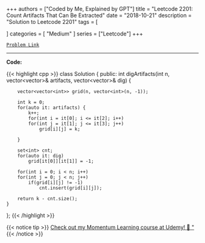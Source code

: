 
+++
authors = ["Coded by Me, Explained by GPT"]
title = "Leetcode 2201: Count Artifacts That Can Be Extracted"
date = "2018-10-21"
description = "Solution to Leetcode 2201"
tags = [
    
]
categories = [
    "Medium"
]
series = ["Leetcode"]
+++



[`Problem Link`](https://leetcode.com/problems/count-artifacts-that-can-be-extracted/description/)

---

**Code:**

{{< highlight cpp >}}
class Solution {
public:
    int digArtifacts(int n, vector<vector<int>>& artifacts, vector<vector<int>>& dig) {
        
        
        vector<vector<int>> grid(n, vector<int>(n, -1));
        
        int k = 0;
        for(auto it: artifacts) {
            k++;
            for(int i = it[0]; i <= it[2]; i++)
            for(int j = it[1]; j <= it[3]; j++)
                grid[i][j] = k;

        }
        
        set<int> cnt;
        for(auto it: dig)
            grid[it[0]][it[1]] = -1;
        
        for(int i = 0; i < n; i++)
        for(int j = 0; j < n; j++)
            if(grid[i][j] != -1)
                cnt.insert(grid[i][j]);
        
        return k - cnt.size();
    }
};
{{< /highlight >}}



{{< notice tip >}}
[Check out my Momentum Learning course at Udemy! 🚀 "](https://www.udemy.com/course/blind-75-the-data-structures-and-algorithms-essentials/)
{{< /notice >}}

